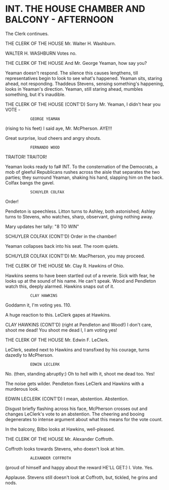 # INT. THE HOUSE CHAMBER AND BALCONY - AFTERNOON

The Clerk continues.

THE CLERK OF THE HOUSE
Mr. Walter H. Washburn.

WALTER H. WASHBURN
Votes no.

THE CLERK OF THE HOUSE
And Mr. George Yeaman, how say you?

Yeaman doesn't respond. The silence this causes lengthens,
till representatives begin to look to see what's happened.
Yeaman sits, staring ahead, not responding. Thaddeus Stevens,
sensing something's happening, looks in Yeaman's direction.
Yeaman, still staring ahead, mumbles something, but it's
inaudible.

THE CLERK OF THE HOUSE (CONT'D)
Sorry Mr. Yeaman, I didn't hear you
			   VOTE -

			   GEORGE YEAMAN
(rising to his feet)
I said aye, Mr. McPherson.
AYE!!!

Great surprise, loud cheers and angry shouts.

			   FERNANDO WOOD
TRAITOR! TRAITOR!

Yeaman looks ready to fa# INT. To the consternation of the
Democrats, a mob of gleeful Republicans rushes across the
aisle that separates the two parties; they surround Yeaman,
shaking his hand, slapping him on the back. Colfax bangs the
gavel.

			   SCHUYLER COLFAX
Order!

Pendleton is speechless. Litton turns to Ashley, both
astonished; Ashley turns to Stevens, who watches, sharp,
observant, giving nothing away.

Mary updates her tally: "8 TO WIN"

SCHUYLER COLFAX (CONT'D)
Order in the chamber!

Yeaman collapses back into his seat. The room quiets.

SCHUYLER COLFAX (CONT'D)
Mr. MacPherson, you may proceed.

THE CLERK OF THE HOUSE
Mr. Clay R. Hawkins of Ohio.

Hawkins seems to have been startled out of a reverie. Sick
with fear, he looks up at the sound of his name. He can't
speak. Wood and Pendleton watch this, deeply alarmed. Hawkins
snaps out of it.

			   CLAY HAWKINS
Goddamn it, I'm voting yes.
110.

A huge reaction to this. LeClerk gapes at Hawkins.

CLAY HAWKINS (CONT'D)
(right at Pendleton and
Wood!)
I don't care, shoot me dead! You
shoot me dead I, I am voting yes!

THE CLERK OF THE HOUSE
Mr. Edwin F. LeClerk.

LeClerk, seated next to Hawkins and transfixed by his
courage, turns dazedly to McPherson.

			   EDWIN LECLERK
No.
(then, standing abruptly:)
Oh to hell with it, shoot me dead
too. Yes!

The noise gets wilder. Pendleton fixes LeClerk and Hawkins
with a murderous look.

EDWIN LECLERK (CONT'D)
I mean, abstention. Abstention.

Disgust briefly flashing across his face, McPherson crosses
out and changes LeClerk's vote to an abstention. The cheering
and booing degenerates to intense argument about what this
means for the vote count.

In the balcony, Bilbo looks at Hawkins, well-pleased.

THE CLERK OF THE HOUSE
Mr. Alexander Coffroth.

Coffroth looks towards Stevens, who doesn't look at him.

			   ALEXANDER COFFROTH
(proud of himself and
happy about the reward
			   HE'LL GET:)
I. Vote. Yes.

Applause. Stevens still doesn't look at Coffroth, but,
tickled, he grins and nods.
